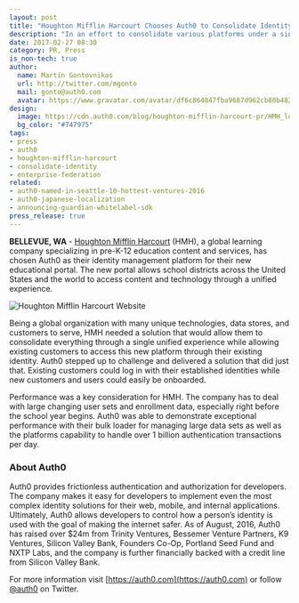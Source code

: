 ```yaml
---
layout: post
title: "Houghton Mifflin Harcourt Chooses Auth0 to Consolidate Identity"
description: "In an effort to consolidate various platforms under a single unified experience, Houghton Mifflin Harcourt needed a powerful identity management solution and Auth0 delivered."
date: 2017-02-27 08:30
category: PR, Press
is_non-tech: true
author:
  name: Martin Gontovnikas
  url: http://twitter.com/mgonto
  mail: gonto@auth0.com
  avatar: https://www.gravatar.com/avatar/df6c864847fba9687d962cb80b482764??s=60
design:
  image: https://cdn.auth0.com/blog/houghton-mifflin-harcourt-pr/HMH_logo.png
  bg_color: "#747975"
tags:
- press
- auth0
- houghton-mifflin-harcourt
- consolidate-identity
- enterprise-federation
related:
- auth0-named-in-seattle-10-hottest-ventures-2016
- auth0-japanese-localization
- announcing-guardian-whitelabel-sdk
press_release: true
---
```


**BELLEVUE, WA** - [Houghton Mifflin Harcourt](http://www.hmhco.com/) (HMH), a global learning company specializing in pre-K-12 education content and services, has chosen Auth0 as their identity management platform for their new educational portal. The new portal allows school districts across the United States and the world to access content and technology through a unified experience. 

![Houghton Mifflin Harcourt Website](https://cdn.auth0.com/blog/houghton-mifflin-harcourt-pr/website.png)

Being a global organization with many unique technologies, data stores, and customers to serve, HMH needed a solution that would allow them to consolidate everything through a single unified experience while allowing existing customers to access this new platform through their existing identity. Auth0 stepped up to challenge and delivered a solution that did just that. Existing customers could log in with their established identities while new customers and users could easily be onboarded.

Performance was a key consideration for HMH. The company has to deal with large changing user sets and enrollment data, especially right before the school year begins. Auth0 was able to demonstrate exceptional performance with their bulk loader for managing large data sets as well as the platforms capability to handle over 1 billion authentication transactions per day.

### About Auth0

Auth0 provides frictionless authentication and authorization for developers. The company makes it easy for developers to implement even the most complex identity solutions for their web, mobile, and internal applications. Ultimately, Auth0 allows developers to control how a person’s identity is used with the goal of making the internet safer. As of August, 2016, Auth0 has raised over $24m from Trinity Ventures, Bessemer Venture Partners, K9 Ventures, Silicon Valley Bank, Founders Co-Op, Portland Seed Fund and NXTP Labs, and the company is further financially backed with a credit line from Silicon Valley Bank.

For more information visit [https://auth0.com](https://auth0.com) or follow [@auth0](https://twitter.com/auth0) on Twitter.